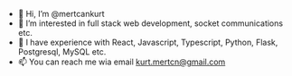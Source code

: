 - 👋 Hi, I’m @mertcankurt
- 👀 I’m interested in full stack web development, socket communications etc. 
- 🌱 I have experience with React, Javascript, Typescript, Python, Flask, Postgresql, MySQL etc. 
- 📫 You can reach me wia email kurt.mertcn@gmail.com

<!---
mertcankurt/mertcankurt is a ✨ special ✨ repository because its `README.md` (this file) appears on your GitHub profile.
You can click the Preview link to take a look at your changes.
--->
